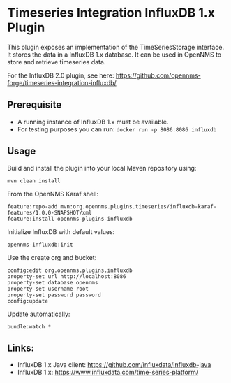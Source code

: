 # Timeseries Integration InfluxDB 1.x Plugin

This plugin exposes an implementation of the TimeSeriesStorage interface.
It stores the data in a InfluxDB 1.x database.
It can be used in OpenNMS to store and retrieve timeseries data.

For the InfluxDB 2.0 plugin, see here: https://github.com/opennms-forge/timeseries-integration-influxdb/ 

## Prerequisite
* A running instance of InfluxDB 1.x must be available.
* For testing purposes you can run: ``docker run -p 8086:8086 influxdb``

## Usage

Build and install the plugin into your local Maven repository using:
```
mvn clean install
```

From the OpenNMS Karaf shell:
```
feature:repo-add mvn:org.opennms.plugins.timeseries/influxdb-karaf-features/1.0.0-SNAPSHOT/xml
feature:install opennms-plugins-influxdb
```

Initialize InfluxDB with default values:
```
opennms-influxdb:init
```

Use the create org and bucket:
```
config:edit org.opennms.plugins.influxdb
property-set url http://localhost:8086
property-set database opennms
property-set username root
property-set password password
config:update
```

Update automatically:
```
bundle:watch *
```

## Links:
* InfluxDB 1.x Java client: https://github.com/influxdata/influxdb-java
* InfluxDB 1.x: https://www.influxdata.com/time-series-platform/

